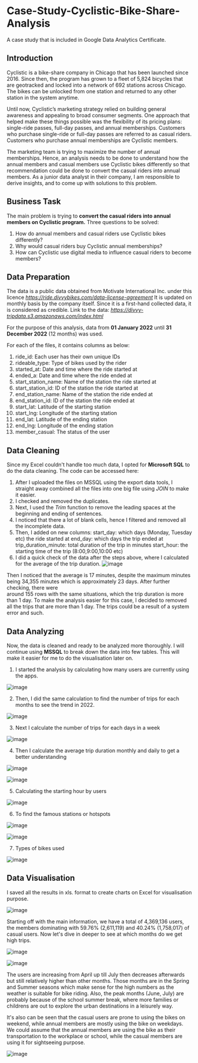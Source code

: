 # Case-Study-Cyclistic-Bike-Share-Analysis
A case study that is included in Google Data Analytics Certificate.

## Introduction

Cyclistic is a bike-share company in Chicago that has been launched since 2016. Since then, the program has grown to a fleet of 5,824 bicycles that are geotracked and locked into a network of 692 stations across Chicago. The bikes can be unlocked from one station and
returned to any other station in the system anytime.

Until now, Cyclistic’s marketing strategy relied on building general awareness and appealing to broad consumer segments. One approach that helped make these things possible was the flexibility of its pricing plans: single-ride passes, full-day passes, and annual memberships. Customers who purchase single-ride or full-day passes are referred to as casual riders. Customers who purchase annual memberships are Cyclistic members.

The marketing team is trying to maximize the number of annual memberships. Hence, an analysis needs to be done to understand how the annual members and casual members use Cyclistic bikes differently so that recommendation could be done to convert the casual riders into annual members. As a junior data analyst in their company, I am responsible to derive insights, and to come up with solutions to this problem. 

## Business Task

The main problem is trying to **convert the casual riders into annual members on Cyclistic program.**
Three questions to be solved:
1. How do annual members and casual riders use Cyclistic bikes differently?
2. Why would casual riders buy Cyclistic annual memberships?
3. How can Cyclistic use digital media to influence casual riders to become members?

## Data Preparation

The data is a public data obtained from Motivate International Inc. under this licence *https://ride.divvybikes.com/data-license-agreement*
It is updated on monthly basis by the company itself. Since it is a first-hand collected data, it is considered as credible.
Link to the data: *https://divvy-tripdata.s3.amazonaws.com/index.html*

For the purpose of this analysis, data from **01 January 2022** until **31 December 2022** (12 months) was used.

For each of the files, it contains columns as below:
1) ride_id: Each user has their own unique IDs
2) rideable_type: Type of bikes used by the rider
3) started_at: Date and time where the ride started at
4) ended_a: Date and time where the ride ended at
5) start_station_name: Name of the station the ride started at
6) start_station_id: ID of the station the ride started at
7) end_station_name: Name of the station the ride ended at
8) end_station_id: ID of the station the ride ended at
9) start_lat: Latitude of the starting station
10) start_lng: Longitude of the starting station
11) end_lat:  Latitude of the ending station
12) end_lng: Longitude of the ending station
13) member_casual: The status of the user


## Data Cleaning

Since my Excel couldn't handle too much data, I opted for **Microsoft SQL** to do the data cleaning.
The code can be accessed here: 

1. After I uploaded the files on MSSQL using the export data tools, I straight away combined all the files into one big file using *JOIN* to make it easier.
2. I checked and removed the duplicates. 
3. Next, I used the *Trim* function to remove the leading spaces at the beginning and ending of sentences.
4. I noticed that there a lot of blank cells, hence I filtered and removed all the incomplete data.
5. Then, I added on new columns:
    start_day: which days (Monday, Tuesday etc) the ride started at
    end_day: which days the trip ended at
    trip_duration_minute: total duration of the trip in minutes
    start_hour: the starting time of the trip (8:00,9:00,10:00 etc)
5. I did a quick check of the data after the steps above, where I calculated for the average of the trip duration.
![image](https://github.com/hanisjuwaini/Case-Study-Cyclistic-Bike-Share-Analysis/assets/87611715/24ae38f7-738d-47f3-8171-04b896af9ce3)

 Then I noticed that the average is 17 minutes, despite the maximum minutes being 34,355 minutes which is approximately 23 days. After further checking, there were   
 around 155 rows with the same situations, which the trip duration is more than 1 day. 
 To make the analysis easier for this case, I decided to removed all the trips that are more than 1 day. The trips could be a result of a system error and such.
 
 ## Data Analyzing
 
Now, the data is cleaned and ready to be analyzed more thoroughly. I will continue using **MSSQL** to break down the data into few tables. This will make it easier for me to do the visualisation later on.
 
1) I started the analysis by calculating how many users are currently using the apps.

![image](https://github.com/hanisjuwaini/Case-Study-Cyclistic-Bike-Share-Analysis/assets/87611715/02416869-9e37-4522-a770-90e1d5c3dafd)

2) Then, I did the same calculation to find the number of trips for each months to see the trend in 2022.

![image](https://github.com/hanisjuwaini/Case-Study-Cyclistic-Bike-Share-Analysis/assets/87611715/087480d1-6ed0-46bf-9d43-93f5af844504)

3) Next I calculate the number of trips for each days in a week

![image](https://github.com/hanisjuwaini/Case-Study-Cyclistic-Bike-Share-Analysis/assets/87611715/10402b0b-4403-4fb2-b2ff-49362a6a6543)

4) Then I calculate the average trip duration monthly and daily to get a better understanding

![image](https://github.com/hanisjuwaini/Case-Study-Cyclistic-Bike-Share-Analysis/assets/87611715/e7d50eda-5dd3-479c-aa43-98a638adb3d5)

![image](https://github.com/hanisjuwaini/Case-Study-Cyclistic-Bike-Share-Analysis/assets/87611715/408133c4-4e03-46b9-8ee1-be7abb8dfa2e)

5) Calculating the starting hour by users

![image](https://github.com/hanisjuwaini/Case-Study-Cyclistic-Bike-Share-Analysis/assets/87611715/9115c0d8-a745-4ce5-bbb4-8645e90f619f)
 
 6) To find the famous stations or hotspots 
 
 ![image](https://github.com/hanisjuwaini/Case-Study-Cyclistic-Bike-Share-Analysis/assets/87611715/85008319-20d3-411e-bc85-e699745153c4)


![image](https://github.com/hanisjuwaini/Case-Study-Cyclistic-Bike-Share-Analysis/assets/87611715/3ee9dce1-ee4b-4b8e-b124-cdf1b83e84f7)


7) Types of bikes used

![image](https://github.com/hanisjuwaini/Case-Study-Cyclistic-Bike-Share-Analysis/assets/87611715/8afb5ee0-bb0c-48a7-9d29-c62bbb49a061)


## Data Visualisation

I saved all the results in xls. format to create charts on Excel for visualisation purpose.

![image](https://github.com/hanisjuwaini/Case-Study-Cyclistic-Bike-Share-Analysis/assets/87611715/dc88e990-9595-405c-8ac5-f5d798c12fe5)


Starting off with the main information, we have a total of 4,369,136 users, the members dominating with 59.76% (2,611,119) and 40.24% (1,758,017) of casual users. 
Now let's dive in deeper to see at which months do we get high trips.


![image](https://github.com/hanisjuwaini/Case-Study-Cyclistic-Bike-Share-Analysis/assets/87611715/6963569c-ae28-4d9a-a3f6-578d6f458e6a)


![image](https://github.com/hanisjuwaini/Case-Study-Cyclistic-Bike-Share-Analysis/assets/87611715/71520635-5010-40b4-9a24-fa100cbda5e2)

The users are increasing from April up till July then decreases afterwards but still relatively higher than other months. Those months are in the Spring and Summer seasons which make sense 
for the high numbers as the weather is suitable for bike riding. Also, the peak months (June, July) are probably because of the school summer break, where more families or childrens are out
to explore the urban destinations in a leisurely way.

It's also can be seen that the casual users are prone to using the bikes on weekend, while annual members are mostly using the bike on weekdays. We could assume that the annual members are
using the bike as their transportation to the workplace or school, while the casual members are using it for sightseeing purpose.

![image](https://github.com/hanisjuwaini/Case-Study-Cyclistic-Bike-Share-Analysis/assets/87611715/bb55e479-4df5-4b03-b6ec-471e3a577273)







 





